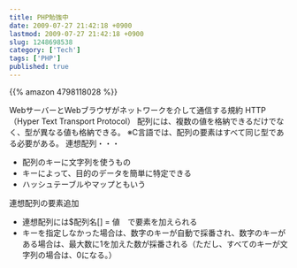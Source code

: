 ```yaml
---
title: PHP勉強中
date: 2009-07-27 21:42:18 +0900
lastmod: 2009-07-27 21:42:18 +0900
slug: 1248698538
category: ['Tech']
tags: ['PHP']
published: true
---
```


{{% amazon 4798118028 %}}

WebサーバーとWebブラウザがネットワークを介して通信する規約
HTTP（Hyper Text Transport Protocol）
配列には、複数の値を格納できるだけでなく、型が異なる値も格納できる。
※C言語では、配列の要素はすべて同じ型である必要がある。
連想配列・・・

- 配列のキーに文字列を使うもの
- キーによって、目的のデータを簡単に特定できる
- ハッシュテーブルやマップともいう

連想配列の要素追加

- 連想配列には$配列名[] = 値　で要素を加えられる
- キーを指定しなかった場合は、数字のキーが自動で採番され、数字のキーがある場合は、最大数に1を加えた数が採番される（ただし、すべてのキーが文字列の場合は、0になる。）

